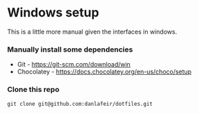# Windows setup

This is a little more manual given the interfaces in windows.


### Manually install some dependencies

* Git - https://git-scm.com/download/win
* Chocolatey - https://docs.chocolatey.org/en-us/choco/setup

### Clone this repo 

```git clone git@github.com:danlafeir/dotfiles.git```



